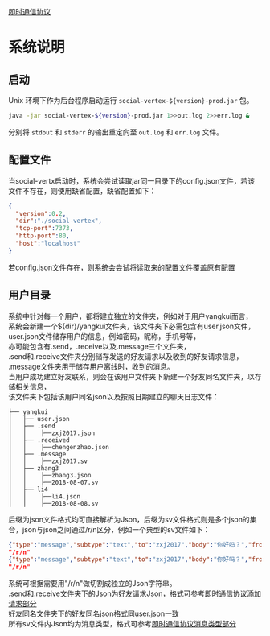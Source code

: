 
[即时通信协议](README.md)

# 系统说明

## 启动
Unix 环境下作为后台程序启动运行 `social-vertex-${version}-prod.jar` 包。

```bash
java -jar social-vertex-${version}-prod.jar 1>>out.log 2>>err.log &
```
分别将 `stdout` 和 `stderr` 的输出重定向至 `out.log` 和 `err.log` 文件。

## 配置文件
当social-vertx启动时，系统会尝试读取jar同一目录下的config.json文件，若该文件不存在，则使用缺省配置，缺省配置如下：

```json
{ 
  "version":0.2,
  "dir":"./social-vertex",
  "tcp-port":7373,
  "http-port":80,
  "host":"localhost"
}
```

若config.json文件存在，则系统会尝试将读取来的配置文件覆盖原有配置

## 用户目录
系统中针对每一个用户，都将建立独立的文件夹，例如对于用户yangkui而言，  
系统会新建一个${dir}/yangkui文件夹，该文件夹下必需包含有user.json文件，  
user.json文件储存用户的信息，例如密码，昵称，手机号等，  
亦可能包含有.send，.receive以及.message三个文件夹，  
.send和.receive文件夹分别储存发送的好友请求以及收到的好友请求信息，  
.message文件夹用于储存用户离线时，收到的消息。  
当用户成功建立好友联系，则会在该用户文件夹下新建一个好友同名文件夹，以存储相关信息，  
该文件夹下包括该用户同名json以及按照日期建立的聊天日志文件：
```text       
├── yangkui    
│   ├── user.json    
│   ├── .send    
│   │    ├──zxj2017.json  
│   ├── .received  
│   │    ├──chengenzhao.json  
│   ├── .message  
│   │    ├──zxj2017.sv  
│   ├── zhang3   
│   │    ├──zhang3.json  
│   │    ├──2018-08-07.sv  
│   ├── li4  
│   │    ├──li4.json  
│   │    ├──2018-08-08.sv  
```

后缀为json文件格式均可直接解析为Json，后缀为sv文件格式则是多个json的集合，json与json之间通过/r/n区分，例如一个典型的sv文件如下：  
```json
{"type":"message","subtype":"text","to":"zxj2017","body":"你好吗？","from":"yangkui"}
"/r/n"
{"type":"message","subtype":"text","to":"zxj2017","body":"你好吗？","from":"yangkui"}
"/r/n"  
```
系统可根据需要用"/r/n"做切割成独立的Json字符串。  
.send和.receive文件夹下的Json为好友请求Json，格式可参考[即时通信协议添加请求部分](README.md#添加请求)  
好友同名文件夹下的好友同名json格式同user.json一致  
所有sv文件内Json均为消息类型，格式可参考[即时通信协议消息类型部分](README.md#message---消息类型)  